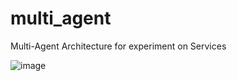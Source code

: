 # multi_agent
Multi-Agent Architecture for experiment on Services

![image](https://github.com/user-attachments/assets/f1992876-37e4-4db4-a10c-468ee11d2b32)
